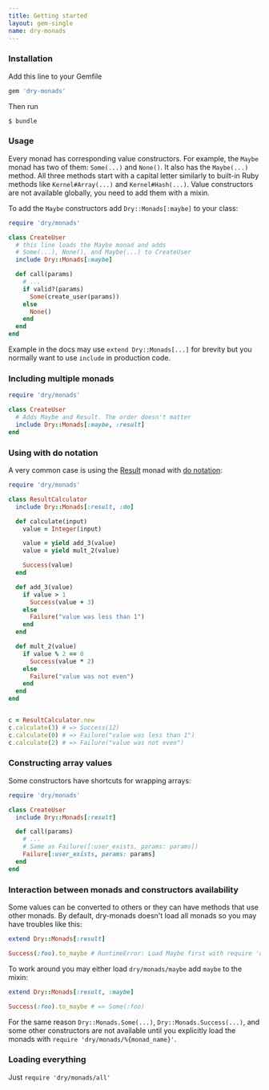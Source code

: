 ```yaml
---
title: Getting started
layout: gem-single
name: dry-monads
---
```


### Installation

Add this line to your Gemfile

```ruby
gem 'dry-monads'
```

Then run

```
$ bundle
```

### Usage

Every monad has corresponding value constructors. For example, the `Maybe` monad has two of them: `Some(...)` and `None()`. It also has the `Maybe(...)` method. All three methods start with a capital letter similarly to built-in Ruby methods like `Kernel#Array(...)` and `Kernel#Hash(...)`. Value constructors are not available globally, you need to add them with a mixin.

To add the `Maybe` constructors add `Dry::Monads[:maybe]` to your class:

```ruby
require 'dry/monads'

class CreateUser
  # this line loads the Maybe monad and adds
  # Some(...), None(), and Maybe(...) to CreateUser
  include Dry::Monads[:maybe]

  def call(params)
    # ...
    if valid?(params)
      Some(create_user(params))
    else
      None()
    end
  end
end
```

Example in the docs may use `extend Dry::Monads[...]` for brevity but you normally want to use `include` in production code.

### Including multiple monads

```ruby
require 'dry/monads'

class CreateUser
  # Adds Maybe and Result. The order doesn't matter
  include Dry::Monads[:maybe, :result]
end
```

### Using with do notation

A very common case is using the [Result](//page/result) monad with [do notation](//page/do-notation):

```ruby
require 'dry/monads'

class ResultCalculator
  include Dry::Monads[:result, :do]

  def calculate(input)
    value = Integer(input)

    value = yield add_3(value)
    value = yield mult_2(value)

    Success(value)
  end

  def add_3(value)
    if value > 1
      Success(value + 3)
    else
      Failure("value was less than 1")
    end
  end

  def mult_2(value)
    if value % 2 == 0
      Success(value * 2)
    else
      Failure("value was not even")
    end
  end
end


c = ResultCalculator.new
c.calculate(3) # => Success(12)
c.calculate(0) # => Failure("value was less than 1")
c.calculate(2) # => Failure("value was not even")
```

### Constructing array values

Some constructors have shortcuts for wrapping arrays:

```ruby
require 'dry/monads'

class CreateUser
  include Dry::Monads[:result]

  def call(params)
    # ...
    # Same as Failure([:user_exists, params: params])
    Failure[:user_exists, params: params]
  end
end
```

### Interaction between monads and constructors availability

Some values can be converted to others or they can have methods that use other monads. By default, dry-monads doesn't load all monads so you may have troubles like this:

```ruby
extend Dry::Monads[:result]

Success(:foo).to_maybe # RuntimeError: Load Maybe first with require 'dry/monads/maybe'
```

To work around you may either load `dry/monads/maybe` add `maybe` to the mixin:

```ruby
extend Dry::Monads[:result, :maybe]

Success(:foo).to_maybe # => Some(:foo)
```

For the same reason `Dry::Monads.Some(...)`, `Dry::Monads.Success(...)`, and some other constructors are not available until you explicitly load the monads with `require 'dry/monads/%{monad_name}'`.

### Loading everything

Just `require 'dry/monads/all'`
